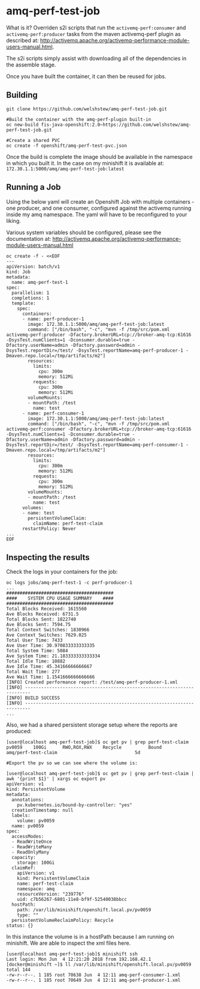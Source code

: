 # amq-perf-test-job

What is it? Overriden s2i scripts that run the `activemq-perf:consumer` and `activemq-perf:producer` tasks from the maven activemq-perf plugin as described at: http://activemq.apache.org/activemq-performance-module-users-manual.html. 

The s2i scripts simply assist with downloading all of the dependencies in the assemble stage.

Once you have built the container, it can then be reused for jobs.


## Building

```
git clone https://github.com/welshstew/amq-perf-test-job.git

#Build the container with the amq-perf-plugin built-in
oc new-build fis-java-openshift:2.0~https://github.com/welshstew/amq-perf-test-job.git

#Create a shared PVC
oc create -f openshift/amq-perf-test-pvc.json
```
Once the build is complete the image should be available in the namespace in which you built it.  In the case on my minishift it is available at: `172.30.1.1:5000/amq/amq-perf-test-job:latest`

## Running a Job

Using the below yaml will create an Openshift Job with multiple containers - one producer, and one consumer, configured against the activemq running inside my amq namespace.  The yaml will have to be reconfigured to your liking.  

Various system variables should be configured, please see the documentation at: http://activemq.apache.org/activemq-performance-module-users-manual.html

```
oc create -f - <<EOF
---
apiVersion: batch/v1
kind: Job
metadata:
  name: amq-perf-test-1
spec:
  parallelism: 1    
  completions: 1    
  template:         
    spec:
      containers:
      - name: perf-producer-1
        image: 172.30.1.1:5000/amq/amq-perf-test-job:latest
        command: ["/bin/bash", "-c", "mvn -f /tmp/src/pom.xml activemq-perf:producer -Dfactory.brokerURL=tcp://broker-amq-tcp:61616 -DsysTest.numClients=1 -Dconsumer.durable=true -Dfactory.userName=admin -Dfactory.password=admin -DsysTest.reportDir=/test/ -DsysTest.reportName=amq-perf-producer-1 -Dmaven.repo.local=/tmp/artifacts/m2"]
        resources:
          limits:
            cpu: 300m
            memory: 512Mi
          requests:
            cpu: 300m
            memory: 512Mi        
        volumeMounts:
        - mountPath: /test
          name: test
      - name: perf-consumer-1
        image: 172.30.1.1:5000/amq/amq-perf-test-job:latest
        command: ["/bin/bash", "-c", "mvn -f /tmp/src/pom.xml activemq-perf:consumer -Dfactory.brokerURL=tcp://broker-amq-tcp:61616 -DsysTest.numClients=1 -Dconsumer.durable=true -Dfactory.userName=admin -Dfactory.password=admin -DsysTest.reportDir=/test/ -DsysTest.reportName=amq-perf-consumer-1 -Dmaven.repo.local=/tmp/artifacts/m2"]
        resources:
          limits:
            cpu: 300m
            memory: 512Mi
          requests:
            cpu: 300m
            memory: 512Mi        
        volumeMounts:
        - mountPath: /test
          name: test          
      volumes:
      - name: test
        persistentVolumeClaim:
          claimName: perf-test-claim
      restartPolicy: Never
...
EOF
```

## Inspecting the results

Check the logs in your containers for the job:

```
oc logs jobs/amq-perf-test-1 -c perf-producer-1
...
########################################
####    SYSTEM CPU USAGE SUMMARY    ####
########################################
Total Blocks Received: 1615560
Ave Blocks Received: 6731.5
Total Blocks Sent: 1822740
Ave Blocks Sent: 7594.75
Total Context Switches: 1830966
Ave Context Switches: 7629.025
Total User Time: 7433
Ave User Time: 30.970833333333335
Total System Time: 5084
Ave System Time: 21.183333333333334
Total Idle Time: 10882
Ave Idle Time: 45.34166666666667
Total Wait Time: 277
Ave Wait Time: 1.1541666666666666
[INFO] Created performance report: /test/amq-perf-producer-1.xml
[INFO] ------------------------------------------------------------------------
[INFO] BUILD SUCCESS
[INFO] ------------------------------------------------------------------------
...

```

Also, we had a shared persistent storage setup where the reports are produced:

```
[user@localhost amq-perf-test-job]$ oc get pv | grep perf-test-claim
pv0059    100Gi      RWO,ROX,RWX    Recycle          Bound       amq/perf-test-claim                             5d

#Export the pv so we can see where the volume is:

[user@localhost amq-perf-test-job]$ oc get pv | grep perf-test-claim | awk '{print $1}' | xargs oc export pv
apiVersion: v1
kind: PersistentVolume
metadata:
  annotations:
    pv.kubernetes.io/bound-by-controller: "yes"
  creationTimestamp: null
  labels:
    volume: pv0059
  name: pv0059
spec:
  accessModes:
  - ReadWriteOnce
  - ReadWriteMany
  - ReadOnlyMany
  capacity:
    storage: 100Gi
  claimRef:
    apiVersion: v1
    kind: PersistentVolumeClaim
    name: perf-test-claim
    namespace: amq
    resourceVersion: "239776"
    uid: c7b56267-6801-11e8-bf9f-52540038bbcc
  hostPath:
    path: /var/lib/minishift/openshift.local.pv/pv0059
    type: ""
  persistentVolumeReclaimPolicy: Recycle
status: {}

```
In this instance the volume is in a hostPath because I am running on minishift.  We are able to inspect the xml files here.

```
[user@localhost amq-perf-test-job]$ minishift ssh
Last login: Mon Jun  4 12:21:20 2018 from 192.168.42.1
[docker@minishift ~]$ ll /var/lib/minishift/openshift.local.pv/pv0059
total 144
-rw-r--r--. 1 185 root 70638 Jun  4 12:11 amq-perf-consumer-1.xml
-rw-r--r--. 1 185 root 70649 Jun  4 12:11 amq-perf-producer-1.xml
```
